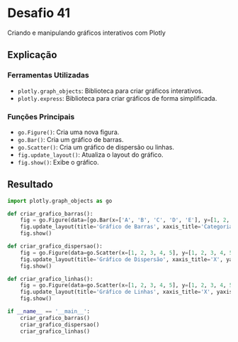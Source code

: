 # Desafio 41

Criando e manipulando gráficos interativos com Plotly

## Explicação

### Ferramentas Utilizadas

- `plotly.graph_objects`: Biblioteca para criar gráficos interativos.
- `plotly.express`: Biblioteca para criar gráficos de forma simplificada.

### Funções Principais

- `go.Figure()`: Cria uma nova figura.
- `go.Bar()`: Cria um gráfico de barras.
- `go.Scatter()`: Cria um gráfico de dispersão ou linhas.
- `fig.update_layout()`: Atualiza o layout do gráfico.
- `fig.show()`: Exibe o gráfico.

## Resultado

```py
import plotly.graph_objects as go

def criar_grafico_barras():
    fig = go.Figure(data=[go.Bar(x=['A', 'B', 'C', 'D', 'E'], y=[1, 2, 3, 4, 5])])
    fig.update_layout(title='Gráfico de Barras', xaxis_title='Categorias', yaxis_title='Valores')
    fig.show()

def criar_grafico_dispersao():
    fig = go.Figure(data=go.Scatter(x=[1, 2, 3, 4, 5], y=[1, 2, 3, 4, 5], mode='markers'))
    fig.update_layout(title='Gráfico de Dispersão', xaxis_title='X', yaxis_title='Y')
    fig.show()

def criar_grafico_linhas():
    fig = go.Figure(data=go.Scatter(x=[1, 2, 3, 4, 5], y=[1, 2, 3, 4, 5], mode='lines'))
    fig.update_layout(title='Gráfico de Linhas', xaxis_title='X', yaxis_title='Y')
    fig.show()

if __name__ == '__main__':
    criar_grafico_barras()
    criar_grafico_dispersao()
    criar_grafico_linhas()